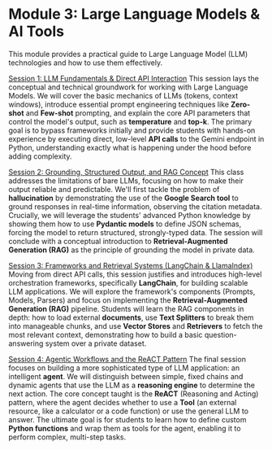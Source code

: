 # Module 3: Large Language Models & AI Tools

This module provides a practical guide to Large Language Model (LLM) technologies and how to use them effectively.

[Session 1: LLM Fundamentals & Direct API Interaction](./session-1.md)
This session lays the conceptual and technical groundwork for working with Large Language Models. We will cover the basic mechanics of LLMs (tokens, context windows), introduce essential prompt engineering techniques like **Zero-shot** and **Few-shot** prompting, and explain the core API parameters that control the model's output, such as **temperature** and **top-k**. The primary goal is to bypass frameworks initially and provide students with hands-on experience by executing direct, low-level **API calls** to the Gemini endpoint in Python, understanding exactly what is happening under the hood before adding complexity.

[Session 2: Grounding, Structured Output, and RAG Concept](./session-2.md)
This class addresses the limitations of bare LLMs, focusing on how to make their output reliable and predictable. We'll first tackle the problem of **hallucination** by demonstrating the use of the **Google Search tool** to ground responses in real-time information, observing the citation metadata. Crucially, we will leverage the students' advanced Python knowledge by showing them how to use **Pydantic models** to define JSON schemas, forcing the model to return structured, strongly-typed data. The session will conclude with a conceptual introduction to **Retrieval-Augmented Generation (RAG)** as the principle of grounding the model in private data.

[Session 3: Frameworks and Retrieval Systems (LangChain & LlamaIndex)](./session-3.md)
Moving from direct API calls, this session justifies and introduces high-level orchestration frameworks, specifically **LangChain**, for building scalable LLM applications. We will explore the framework's components (Prompts, Models, Parsers) and focus on implementing the **Retrieval-Augmented Generation (RAG)** pipeline. Students will learn the RAG components in depth: how to load external **documents**, use **Text Splitters** to break them into manageable chunks, and use **Vector Stores** and **Retrievers** to fetch the most relevant context, demonstrating how to build a basic question-answering system over a private dataset.

[Session 4: Agentic Workflows and the ReACT Pattern](./session-4.md)
The final session focuses on building a more sophisticated type of LLM application: an intelligent **agent**. We will distinguish between simple, fixed chains and dynamic agents that use the LLM as a **reasoning engine** to determine the next action. The core concept taught is the **ReACT** (Reasoning and Acting) pattern, where the agent decides whether to use a **Tool** (an external resource, like a calculator or a code function) or use the general LLM to answer. The ultimate goal is for students to learn how to define custom **Python functions** and wrap them as tools for the agent, enabling it to perform complex, multi-step tasks.
